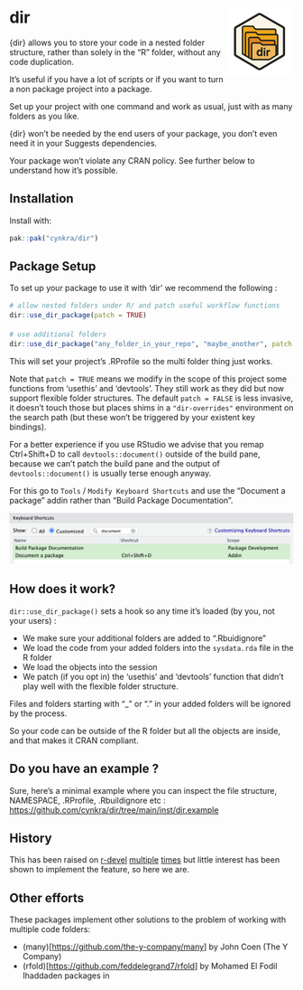 
<!-- README.md is generated from README.Rmd. Please edit that file -->

# dir <img src="man/figures/logo.png" align="right" height="120"/>

{dir} allows you to store your code in a nested folder structure, rather
than solely in the “R” folder, without any code duplication.

It’s useful if you have a lot of scripts or if you want to turn a non
package project into a package.

Set up your project with one command and work as usual, just with as
many folders as you like.

{dir} won’t be needed by the end users of your package, you don’t even
need it in your Suggests dependencies.

Your package won’t violate any CRAN policy. See further below to
understand how it’s possible.

## Installation

Install with:

``` r
pak::pak("cynkra/dir")
```

## Package Setup

To set up your package to use it with ‘dir’ we recommend the following :

``` r
# allow nested folders under R/ and patch useful workflow functions
dir::use_dir_package(patch = TRUE)

# use additional folders
dir::use_dir_package("any_folder_in_your_repo", "maybe_another", patch = TRUE)
```

This will set your project’s .RProfile so the multi folder thing just
works.

Note that `patch = TRUE` means we modify in the scope of this project
some functions from ‘usethis’ and ‘devtools’. They still work as they
did but now support flexible folder structures. The default
`patch = FALSE` is less invasive, it doesn’t touch those but places
shims in a `"dir-overrides"` environment on the search path (but these
won’t be triggered by your existent key bindings).

For a better experience if you use RStudio we advise that you remap
Ctrl+Shift+D to call `devtools::document()` outside of the build pane,
because we can’t patch the build pane and the output of
`devtools::document()` is usually terse enough anyway.

For this go to `Tools` / `Modify Keyboard Shortcuts` and use the
“Document a package” addin rather than “Build Package Documentation”.

![](inst/rstudio-screenshot.png)

## How does it work?

`dir::use_dir_package()` sets a hook so any time it’s loaded (by you,
not your users) :

- We make sure your additional folders are added to “.Rbuidignore”
- We load the code from your added folders into the `sysdata.rda` file
  in the R folder
- We load the objects into the session
- We patch (if you opt in) the ‘usethis’ and ‘devtools’ function that
  didn’t play well with the flexible folder structure.

Files and folders starting with “\_” or “.” in your added folders will
be ignored by the process.

So your code can be outside of the R folder but all the objects are
inside, and that makes it CRAN compliant.

<!-- Are you sure it is CRAN compliant? -->
<!-- CRAN doesn't want subfolders in R or unrecognized folders are the top -->
<!-- level. However this applies to your package, not your repo, whatever -->
<!-- illegal folders you have are invisible to CRAN, it's all in the legal -->
<!-- `sysdata.rda` file. We don't use `sysdata.rda` as intended, but we don't -->
<!-- break rules either. -->
<!-- [Straight from the -->
<!-- source](https://cran.r-project.org/doc/manuals/r-devel/R-exts.html#Package-subdirectories-1) -->
<!-- > The R subdirectory contains R code files, only. [...] -->
<!-- > -->
<!-- > Two exceptions are allowed: if the R subdirectory contains a file -->
<!-- > sysdata.rda (a saved image of one or more R objects: please use -->
<!-- > suitable compression as suggested by tools::resaveRdaFiles, and see -->
<!-- > also the ‘SysDataCompression’ DESCRIPTION field.) this will be -->
<!-- > lazy-loaded into the namespace environment – this is intended for -->
<!-- > system datasets that are not intended to be user-accessible via data. -->
<!-- > Also, files ending in ‘.in’ will be allowed in the R directory to -->
<!-- > allow a configure script to generate suitable files -->
<!-- If you do want your source to be part of the package, have your nested -->
<!-- folders under "inst", but FWIW the functions are saved with their srcref -->
<!-- so the formatting and the comments are available without this. -->

## Do you have an example ?

Sure, here’s a minimal example where you can inspect the file structure,
NAMESPACE, .RProfile, .Rbuildignore etc :
<https://github.com/cynkra/dir/tree/main/inst/dir.example>

## History

This has been raised on
[r-devel](https://stat.ethz.ch/pipermail/r-devel/2009-December/056022.html)
[multiple](https://stat.ethz.ch/pipermail/r-devel/2010-February/056513.html)
[times](https://hypatia.math.ethz.ch/pipermail/r-devel/2023-March/082496.html)
but little interest has been shown to implement the feature, so here we
are.

## Other efforts

These packages implement other solutions to the problem of working with
multiple code folders:

- (many)\[<https://github.com/the-y-company/many>\] by John Coen (The Y
  Company)
- (rfold)\[<https://github.com/feddelegrand7/rfold>\] by Mohamed El
  Fodil Ihaddaden packages in
